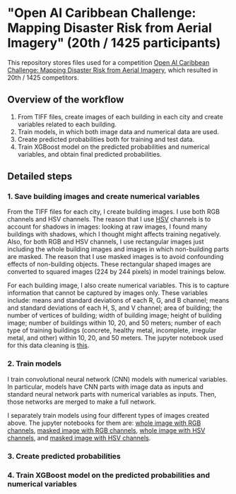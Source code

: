 # "Open AI Caribbean Challenge: Mapping Disaster Risk from Aerial Imagery" (20th / 1425 participants)

This repository stores files used for a competition [Open AI Caribbean Challenge: Mapping Disaster Risk from Aerial Imagery](https://www.drivendata.org/competitions/58/disaster-response-roof-type/), which resulted in 20th / 1425 competitors.

## Overview of the workflow

1. From TIFF files, create images of each building in each city and create variables related to each building.
2. Train models, in which both image data and numerical data are used.
3. Create predicted probabilities both for training and test data.
4. Train XGBoost model on the predicted probabilities and numerical variables, and obtain final predicted probabilities.

## Detailed steps

### 1. Save building images and create numerical variables

From the TIFF files for each city, I create building images.
I use both RGB channels and HSV channels.
The reason that I use [HSV](http://www.roborealm.com/help/HSV_Channel.php) channels is to account for shadows in images:
looking at raw images, I found many buildings with shadows, which I thought might affects training negatively.
Also, for both RGB and HSV channels, I use rectangular images just including the whole building images and images in which non-building parts are masked.
The reason that I use masked images is to avoid confounding effects of non-building objects.
These rectangular shaped images are converted to squared images (224 by 244 pixels) in model trainings below.

For each building image, I also create numerical variables.
This is to capture information that cannot be captured by images only.
These variables include:
means and standard deviations of each R, G, and B channel; means and standard deviations of each H, S, and V channel; area of building; the number of vertices of building; width of building image; height of building image; number of buildings within 10, 20, and 50 meters; number of each type of training buildings (concrete, healthy metal, incomplete, irregular metal, and other) within 10, 20, and 50 meters.
The jupyter notebook used for this data cleaning is [this](ipynb_folder/roof_image_data.ipynb).
### 2. Train models

I train convolutional neural network (CNN) models with numerical variables. 
In particular, models have CNN parts with image data as inputs and standard neural network parts with numerical variables as inputs.
Then, those networks are merged to make a full network.

I separately train models using four different types of images created above.
The jupyter notebooks for them are: 
[whole image with RGB channels](ipynb_folder/mixed_inputs_cnn_resize.ipynb), 
[masked image with RGB channels](ipynb_folder/mixed_inputs_cnn_resize_hsv.ipynb), 
[whole image with HSV channels](ipynb_folder/mixed_inputs_cnn_mask.ipynb), and
[masked image with HSV channels](ipynb_folder/mixed_inputs_cnn_mask_hsv.ipynb).

### 3. Create predicted probabilities 

### 4. Train XGBoost model on the predicted probabilities and numerical variables



